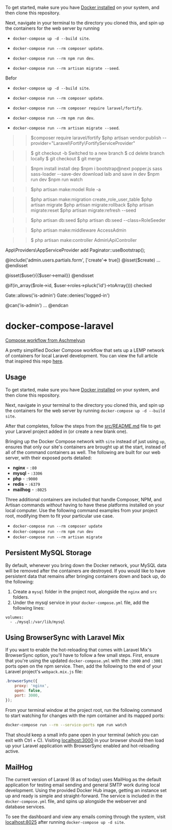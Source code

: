 To get started, make sure you have [Docker installed](https://docs.docker.com/docker-for-mac/install/) on your system, and then clone this repository.

Next, navigate in your terminal to the directory you cloned this, and spin up the containers for the web server by running 

- `docker-compose up -d --build site`.

- `docker-compose run --rm composer update`.

- `docker-compose run --rm npm run dev`.

- `docker-compose run --rm artisan migrate --seed`.


Befor 

- `docker-compose up -d --build site`.

- `docker-compose run --rm composer update`.

- `docker-compose run --rm composer require laravel/fortify`.

- `docker-compose run --rm npm run dev`.

- `docker-compose run --rm artisan migrate --seed`.






>>$composer require laravel/fortify
>>$php artisan vendor:publish --provider="Laravel\Fortify\FortifyServiceProvider"

>>$ git checkout -b   Switched to a new branch
>>$ cd    delete branch locally
>>$ git checkout
>>$ git merge

>>$npm install   install dep
>>$npm i bootstrap@next popper.js sass sass-loader --save-dev download laib and save in dev
>>$npm run dev
>>$npm run watch

>>$php artisan make:model Role -a

>>$php artisan make:migration create_role_user_table
>>$php artisan migrate
>>$php artisan migrate:rollback
>>$php artisan migrate:reset
>>$php artisan migrate:refresh --seed

>>$php artisan db:seed
>>$php artisan db:seed --class=RoleSeeder

>>$php artisan make:middleware AccessAdmin

>>$ php artisan make:controller Admin\\ApiController


App\Providers\AppServiceProvider add Paginator::useBootstrap();




@include('admin.users.partials.form', ['create'=> true])
@isset($create) ... @endisset


@isset($user){{$user->email}} @endisset


@if(in_array($role->id, $user->roles->pluck('id')->toArray())) checked


Gate::allows('is-admin')
Gate::denies('logged-in')

@can('is-admin') ... @endcan


# docker-compose-laravel

[Compose workflow from Aschmelyun](https://github.com/aschmelyun/docker-compose-laravel)

A pretty simplified Docker Compose workflow that sets up a LEMP network of containers for local Laravel development. You can view the full article that inspired this repo [here](https://dev.to/aschmelyun/the-beauty-of-docker-for-local-laravel-development-13c0).


## Usage

To get started, make sure you have [Docker installed](https://docs.docker.com/docker-for-mac/install/) on your system, and then clone this repository.

Next, navigate in your terminal to the directory you cloned this, and spin up the containers for the web server by running `docker-compose up -d --build site`.

After that completes, follow the steps from the [src/README.md](src/README.md) file to get your Laravel project added in (or create a new blank one).

Bringing up the Docker Compose network with `site` instead of just using `up`, ensures that only our site's containers are brought up at the start, instead of all of the command containers as well. The following are built for our web server, with their exposed ports detailed:

- **nginx** - `:80`
- **mysql** - `:3306`
- **php** - `:9000`
- **redis** - `:6379`
- **mailhog** - `:8025` 

Three additional containers are included that handle Composer, NPM, and Artisan commands *without* having to have these platforms installed on your local computer. Use the following command examples from your project root, modifying them to fit your particular use case.

- `docker-compose run --rm composer update`
- `docker-compose run --rm npm run dev`
- `docker-compose run --rm artisan migrate` 

## Persistent MySQL Storage

By default, whenever you bring down the Docker network, your MySQL data will be removed after the containers are destroyed. If you would like to have persistent data that remains after bringing containers down and back up, do the following:

1. Create a `mysql` folder in the project root, alongside the `nginx` and `src` folders.
2. Under the mysql service in your `docker-compose.yml` file, add the following lines:

```
volumes:
  - ./mysql:/var/lib/mysql
```

## Using BrowserSync with Laravel Mix

If you want to enable the hot-reloading that comes with Laravel Mix's BrowserSync option, you'll have to follow a few small steps. First, ensure that you're using the updated `docker-compose.yml` with the `:3000` and `:3001` ports open on the npm service. Then, add the following to the end of your Laravel project's `webpack.mix.js` file:

```javascript
.browserSync({
    proxy: 'nginx',
    open: false,
    port: 3000,
});
```

From your terminal window at the project root, run the following command to start watching for changes with the npm container and its mapped ports:

```bash
docker-compose run --rm --service-ports npm run watch
```

That should keep a small info pane open in your terminal (which you can exit with Ctrl + C). Visiting [localhost:3000](http://localhost:3000) in your browser should then load up your Laravel application with BrowserSync enabled and hot-reloading active.

## MailHog

The current version of Laravel (8 as of today) uses MailHog as the default application for testing email sending and general SMTP work during local development. Using the provided Docker Hub image, getting an instance set up and ready is simple and straight-forward. The service is included in the `docker-compose.yml` file, and spins up alongside the webserver and database services.

To see the dashboard and view any emails coming through the system, visit [localhost:8025](http://localhost:8025) after running `docker-compose up -d site`.
